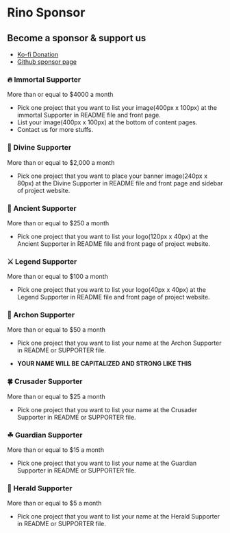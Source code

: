 # Rino Sponsor

## Become a sponsor & support us

- [Ko-fi Donation](https://ko-fi.com/opdev1004)
- [Github sponsor page](https://github.com/sponsors/opdev1004)

### 🔥 Immortal Supporter

More than or equal to $4000 a month

- Pick one project that you want to list your image(400px x 100px) at the immortal Supporter in README file and front page.
- List your image(400px x 100px) at the bottom of content pages.
- Contact us for more stuffs.

### 👼 Divine Supporter

More than or equal to $2,000 a month

- Pick one project that you want to place your banner image(240px x 80px) at the Divine Supporter in README file and front page and sidebar of project website.

### 🎻 Ancient Supporter

More than or equal to $250 a month

- Pick one project that you want to list your logo(120px x 40px) at the Ancient Supporter in README file and front page of project website.

### ⚔ Legend Supporter

More than or equal to $100 a month

- Pick one project that you want to list your logo(40px x 40px) at the Legend Supporter in README file and front page of project website.

### 🌲 Archon Supporter

More than or equal to $50 a month

- Pick one project that you want to list your name at the Archon Supporter in README or SUPPORTER file.

- **YOUR NAME WILL BE CAPITALIZED AND STRONG LIKE THIS**

### 🍀 Crusader Supporter

More than or equal to $25 a month

- Pick one project that you want to list your name at the Crusader Supporter in README or SUPPORTER file.

### ☘ Guardian Supporter

More than or equal to $15 a month

- Pick one project that you want to list your name at the Guardian Supporter in README or SUPPORTER file.

### 🌱 Herald Supporter

More than or equal to $5 a month

- Pick one project that you want to list your name at the Herald Supporter in README or SUPPORTER file.

